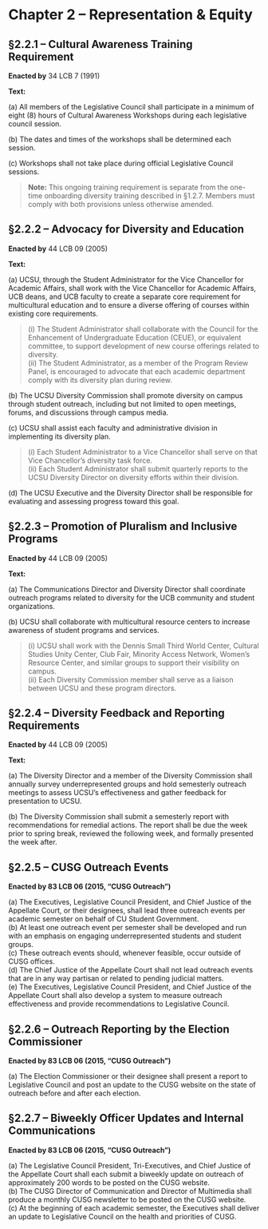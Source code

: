 # Chapter 2 – Representation & Equity

## §2.2.1 – Cultural Awareness Training Requirement

**Enacted by** 34 LCB 7 (1991)

**Text:**

(a) All members of the Legislative Council shall participate in a minimum of eight (8) hours of Cultural Awareness Workshops during each legislative council session.

(b) The dates and times of the workshops shall be determined each session.

(c) Workshops shall not take place during official Legislative Council sessions.

> **Note:** This ongoing training requirement is separate from the one-time onboarding diversity training described in §1.2.7. Members must comply with both provisions unless otherwise amended.


## §2.2.2 – Advocacy for Diversity and Education

**Enacted by** 44 LCB 09 (2005)

**Text:**

(a) UCSU, through the Student Administrator for the Vice Chancellor for Academic Affairs, shall work with the Vice Chancellor for Academic Affairs, UCB deans, and UCB faculty to create a separate core requirement for multicultural education and to ensure a diverse offering of courses within existing core requirements.

> (i) The Student Administrator shall collaborate with the Council for the Enhancement of Undergraduate Education (CEUE), or equivalent committee, to support development of new course offerings related to diversity.  
> (ii) The Student Administrator, as a member of the Program Review Panel, is encouraged to advocate that each academic department comply with its diversity plan during review.

(b) The UCSU Diversity Commission shall promote diversity on campus through student outreach, including but not limited to open meetings, forums, and discussions through campus media.

(c) UCSU shall assist each faculty and administrative division in implementing its diversity plan.

> (i) Each Student Administrator to a Vice Chancellor shall serve on that Vice Chancellor’s diversity task force.  
> (ii) Each Student Administrator shall submit quarterly reports to the UCSU Diversity Director on diversity efforts within their division.

(d) The UCSU Executive and the Diversity Director shall be responsible for evaluating and assessing progress toward this goal.

## §2.2.3 – Promotion of Pluralism and Inclusive Programs

**Enacted by** 44 LCB 09 (2005)

**Text:**

(a) The Communications Director and Diversity Director shall coordinate outreach programs related to diversity for the UCB community and student organizations.

(b) UCSU shall collaborate with multicultural resource centers to increase awareness of student programs and services.

> (i) UCSU shall work with the Dennis Small Third World Center, Cultural Studies Unity Center, Club Fair, Minority Access Network, Women’s Resource Center, and similar groups to support their visibility on campus.  
> (ii) Each Diversity Commission member shall serve as a liaison between UCSU and these program directors.

## §2.2.4 – Diversity Feedback and Reporting Requirements

**Enacted by** 44 LCB 09 (2005)

**Text:**

(a) The Diversity Director and a member of the Diversity Commission shall annually survey underrepresented groups and hold semesterly outreach meetings to assess UCSU’s effectiveness and gather feedback for presentation to UCSU.

(b) The Diversity Commission shall submit a semesterly report with recommendations for remedial actions. The report shall be due the week prior to spring break, reviewed the following week, and formally presented the week after.


## §2.2.5 – CUSG Outreach Events  
**Enacted by 83 LCB 06 (2015, “CUSG Outreach”)**

(a) The Executives, Legislative Council President, and Chief Justice of the Appellate Court, or their designees, shall lead three outreach events per academic semester on behalf of CU Student Government.  
(b) At least one outreach event per semester shall be developed and run with an emphasis on engaging underrepresented students and student groups.  
(c) These outreach events should, whenever feasible, occur outside of CUSG offices.  
(d) The Chief Justice of the Appellate Court shall not lead outreach events that are in any way partisan or related to pending judicial matters.  
(e) The Executives, Legislative Council President, and Chief Justice of the Appellate Court shall also develop a system to measure outreach effectiveness and provide recommendations to Legislative Council.

## §2.2.6 – Outreach Reporting by the Election Commissioner  
**Enacted by 83 LCB 06 (2015, “CUSG Outreach”)**

(a) The Election Commissioner or their designee shall present a report to Legislative Council and post an update to the CUSG website on the state of outreach before and after each election.


## §2.2.7 – Biweekly Officer Updates and Internal Communications  
**Enacted by 83 LCB 06 (2015, “CUSG Outreach”)**

(a) The Legislative Council President, Tri-Executives, and Chief Justice of the Appellate Court shall each submit a biweekly update on outreach of approximately 200 words to be posted on the CUSG website.  
(b) The CUSG Director of Communication and Director of Multimedia shall produce a monthly CUSG newsletter to be posted on the CUSG website.  
(c) At the beginning of each academic semester, the Executives shall deliver an update to Legislative Council on the health and priorities of CUSG.

